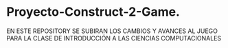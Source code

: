 # Proyecto-Construct-2-Game.
EN ESTE REPOSITORY SE SUBIRAN LOS CAMBIOS Y AVANCES AL JUEGO PARA LA CLASE DE INTRODUCCIÓN A LAS CIENCIAS COMPUTACIONALES
